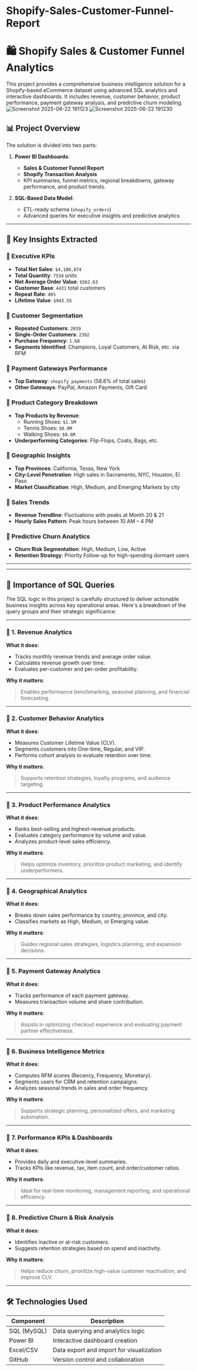 # Shopify-Sales-Customer-Funnel-Report
# 🛍️ Shopify Sales & Customer Funnel Analytics

This project provides a comprehensive business intelligence solution for a Shopify-based eCommerce dataset using advanced SQL analytics and interactive dashboards. It includes revenue, customer behavior, product performance, payment gateway analysis, and predictive churn modeling.
![Screenshot 2025-06-22 191123](https://github.com/user-attachments/assets/aee2acd1-0f84-4e60-bd72-ec1090bac1ae)
![Screenshot 2025-06-22 191230](https://github.com/user-attachments/assets/3c83a61b-06b5-495a-9ed9-37f588749447)

## 📊 Project Overview

The solution is divided into two parts:

1. **Power BI Dashboards**:
   - **Sales & Customer Funnel Report**
   - **Shopify Transaction Analysis**
   - KPI summaries, funnel metrics, regional breakdowns, gateway performance, and product trends.

2. **SQL-Based Data Model**:
   - ETL-ready schema (`shopify_orders`)
   - Advanced queries for executive insights and predictive analytics

---

## 🧠 Key Insights Extracted

### 🔹 Executive KPIs
- **Total Net Sales**: `$4,180,874`
- **Total Quantity**: `7534` units
- **Net Average Order Value**: `$562.63`
- **Customer Base**: `4431` total customers
- **Repeat Rate**: `46%`
- **Lifetime Value**: `$943.55`

### 🔹 Customer Segmentation
- **Repeated Customers**: `2039`
- **Single-Order Customers**: `2392`
- **Purchase Frequency**: `1.68`
- **Segments Identified**: Champions, Loyal Customers, At Risk, etc. via RFM

### 🔹 Payment Gateways Performance
- **Top Gateway**: `shopify_payments` (58.6% of total sales)
- **Other Gateways**: PayPal, Amazon Payments, Gift Card

### 🔹 Product Category Breakdown
- **Top Products by Revenue**:
  - Running Shoes: `$1.5M`
  - Tennis Shoes: `$0.9M`
  - Walking Shoes: `$0.6M`
- **Underperforming Categories**: Flip-Flops, Coats, Bags, etc.

### 🔹 Geographic Insights
- **Top Provinces**: California, Texas, New York
- **City-Level Penetration**: High sales in Sacramento, NYC, Houston, El Paso
- **Market Classification**: High, Medium, and Emerging Markets by city

### 🔹 Sales Trends
- **Revenue Trendline**: Fluctuations with peaks at Month 20 & 21
- **Hourly Sales Pattern**: Peak hours between 10 AM – 4 PM

### 🔹 Predictive Churn Analytics
- **Churn Risk Segmentation**: High, Medium, Low, Active
- **Retention Strategy**: Priority Follow-up for high-spending dormant users

---
---

## 🧾 Importance of SQL Queries

The SQL logic in this project is carefully structured to deliver actionable business insights across key operational areas. Here's a breakdown of the query groups and their strategic significance:

---

### 🔹 1. Revenue Analytics

**What it does**:
- Tracks monthly revenue trends and average order value.
- Calculates revenue growth over time.
- Evaluates per-customer and per-order profitability.

**Why it matters**:
> Enables performance benchmarking, seasonal planning, and financial forecasting.

---

### 🔹 2. Customer Behavior Analytics

**What it does**:
- Measures Customer Lifetime Value (CLV).
- Segments customers into One-time, Regular, and VIP.
- Performs cohort analysis to evaluate retention over time.

**Why it matters**:
> Supports retention strategies, loyalty programs, and audience targeting.

---

### 🔹 3. Product Performance Analytics

**What it does**:
- Ranks best-selling and highest-revenue products.
- Evaluates category performance by volume and value.
- Analyzes product-level sales efficiency.

**Why it matters**:
> Helps optimize inventory, prioritize product marketing, and identify underperformers.

---

### 🔹 4. Geographical Analytics

**What it does**:
- Breaks down sales performance by country, province, and city.
- Classifies markets as High, Medium, or Emerging value.

**Why it matters**:
> Guides regional sales strategies, logistics planning, and expansion decisions.

---

### 🔹 5. Payment Gateway Analytics

**What it does**:
- Tracks performance of each payment gateway.
- Measures transaction volume and share contribution.

**Why it matters**:
> Assists in optimizing checkout experience and evaluating payment partner effectiveness.

---

### 🔹 6. Business Intelligence Metrics

**What it does**:
- Computes RFM scores (Recency, Frequency, Monetary).
- Segments users for CRM and retention campaigns.
- Analyzes seasonal trends in sales and order frequency.

**Why it matters**:
> Supports strategic planning, personalized offers, and marketing automation.

---

### 🔹 7. Performance KPIs & Dashboards

**What it does**:
- Provides daily and executive-level summaries.
- Tracks KPIs like revenue, tax, item count, and order/customer ratios.

**Why it matters**:
> Ideal for real-time monitoring, management reporting, and operational efficiency.

---

### 🔹 8. Predictive Churn & Risk Analysis

**What it does**:
- Identifies inactive or at-risk customers.
- Suggests retention strategies based on spend and inactivity.

**Why it matters**:
> Helps reduce churn, prioritize high-value customer reactivation, and improve CLV.

---

## 🛠️ Technologies Used

| Component        | Description                                   |
|------------------|-----------------------------------------------|
| SQL (MySQL)      | Data querying and analytics logic             |
| Power BI         | Interactive dashboard creation                |
| Excel/CSV        | Data export and import for visualization      |
| GitHub           | Version control and collaboration             |
